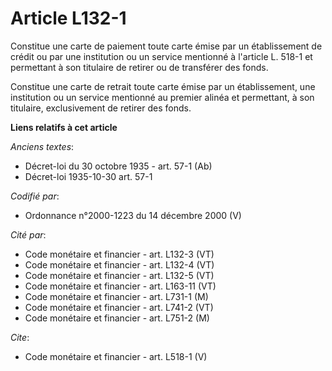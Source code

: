 # Article L132-1

Constitue une carte de paiement toute carte émise par un établissement de crédit ou par une institution ou un service
mentionné à l'article L. 518-1 et permettant à son titulaire de retirer ou de transférer des fonds. 

Constitue une carte de retrait toute carte émise par un établissement, une institution ou un service mentionné au premier
alinéa et permettant, à son titulaire, exclusivement de retirer des fonds.

**Liens relatifs à cet article**

_Anciens textes_:

  - Décret-loi du 30 octobre 1935 - art. 57-1 (Ab)
  - Décret-loi 1935-10-30 art. 57-1

_Codifié par_:

  - Ordonnance n°2000-1223 du 14 décembre 2000 (V)

_Cité par_:

  - Code monétaire et financier - art. L132-3 (VT)
  - Code monétaire et financier - art. L132-4 (VT)
  - Code monétaire et financier - art. L132-5 (VT)
  - Code monétaire et financier - art. L163-11 (VT)
  - Code monétaire et financier - art. L731-1 (M)
  - Code monétaire et financier - art. L741-2 (VT)
  - Code monétaire et financier - art. L751-2 (M)

_Cite_:

  - Code monétaire et financier - art. L518-1 (V)
